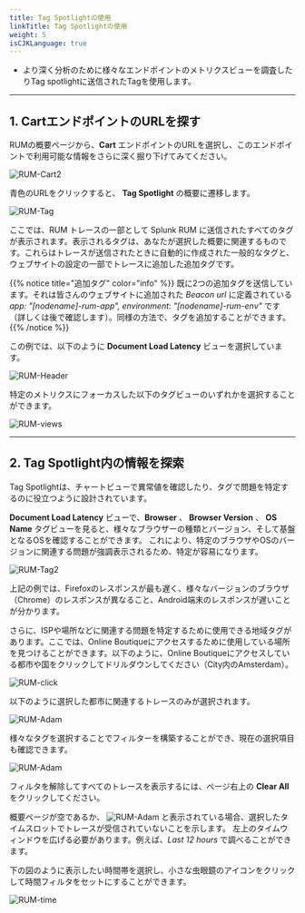 ```yaml
---
title: Tag Spotlightの使用
linkTitle: Tag Spotlightの使用
weight: 5
isCJKLanguage: true
---
```


* より深く分析のために様々なエンドポイントのメトリクスビューを調査したりTag spotlightに送信されたTagを使用します。

---

## 1. CartエンドポイントのURLを探す

RUMの概要ページから、**Cart** エンドポイントのURLを選択し、このエンドポイントで利用可能な情報をさらに深く掘り下げてみてください。

![RUM-Cart2](../../images/RUM-select-cart.png)

青色のURLをクリックすると、 **Tag Spotlight** の概要に遷移します。

![RUM-Tag](../../images/RUM-TAG-Overview.png)

ここでは、RUM トレースの一部として Splunk RUM に送信されたすべてのタグが表示されます。表示されるタグは、あなたが選択した概要に関連するものです。これらはトレースが送信されたときに自動的に作成された一般的なタグと、ウェブサイトの設定の一部でトレースに追加した追加タグです。

{{% notice title="追加タグ" color="info" %}}
既に2つの追加タグを送信しています。それは皆さんのウェブサイトに追加された *Beacon url* に定義されている *app: "[nodename]-rum-app", environment: "[nodename]-rum-env"* です（詳しくは後で確認します）。同様の方法で、タグを追加することができます。
{{% /notice %}}

この例では、以下のように **Document Load Latency** ビューを選択しています。

![RUM-Header](../../images/RUM-Selection.png)

特定のメトリクスにフォーカスした以下のタグビューのいずれかを選択することができます。

![RUM-views](../../images/RUM-Tag-views.png)

---

## 2. Tag Spotlight内の情報を探索

Tag Spotlightは、チャートビューで異常値を確認したり、タグで問題を特定するのに役立つように設計されています。

**Document Load Latency** ビューで、**Browser** 、 **Browser Version** 、 **OS Name** タグビューを見ると、様々なブラウザーの種類とバージョン、そして基盤となるOSを確認することができます。
これにより、特定のブラウザやOSのバージョンに関連する問題が強調表示されるため、特定が容易になります。

![RUM-Tag2](../../images/RUMBrowserTags.png)

上記の例では、Firefoxのレスポンスが最も遅く、様々なバージョンのブラウザ（Chrome）のレスポンスが異なること、Android端末のレスポンスが遅いことが分かります。

さらに、ISPや場所などに関連する問題を特定するために使用できる地域タグがあります。ここでは、Online Boutiqueにアクセスするために使用している場所を見つけることができます。以下のように、Online Boutiqueにアクセスしている都市や国をクリックしてドリルダウンしてください（City内のAmsterdam）。

![RUM-click](../../images/RUM-Region.png)

以下のように選択した都市に関連するトレースのみが選択されます。

![RUM-Adam](../../images/RUM-Adam.png)

様々なタグを選択することでフィルターを構築することができ、現在の選択項目も確認できます。

![RUM-Adam](../../images/RUM-Filter.png)

フィルタを解除してすべてのトレースを表示するには、ページ右上の **Clear All** をクリックしてください。

概要ページが空であるか、 ![RUM-Adam](../../images/RUM-NoTime.png) と表示されている場合、選択したタイムスロットでトレースが受信されていないことを示します。
左上のタイムウィンドウを広げる必要があります。例えば、*Last 12 hours* で調べることができます。

下の図のように表示したい時間帯を選択し、小さな虫眼鏡のアイコンをクリックして時間フィルタをセットにすることができます。

![RUM-time](../../images/RUM-TimeSelect.png)
